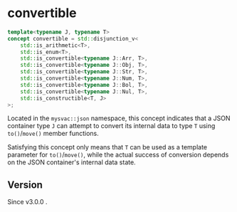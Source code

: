 # **convertible**

```cpp
template<typename J, typename T>
concept convertible = std::disjunction_v<
    std::is_arithmetic<T>,
    std::is_enum<T>,
    std::is_convertible<typename J::Arr, T>,
    std::is_convertible<typename J::Obj, T>,
    std::is_convertible<typename J::Str, T>,
    std::is_convertible<typename J::Num, T>,
    std::is_convertible<typename J::Bol, T>,
    std::is_convertible<typename J::Nul, T>,
    std::is_constructible<T, J>
>;
```

Located in the `mysvac::json` namespace, this concept indicates that a JSON container type `J` can attempt to convert its internal data to type `T` using `to()`/`move()` member functions.

Satisfying this concept only means that `T` can be used as a template parameter for `to()`/`move()`, while the actual success of conversion depends on the JSON container's internal data state.

## Version

Since v3.0.0 .

